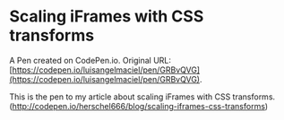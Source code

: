 # Scaling iFrames with CSS transforms

A Pen created on CodePen.io. Original URL: [https://codepen.io/luisangelmaciel/pen/GRBvQVG](https://codepen.io/luisangelmaciel/pen/GRBvQVG).

This is the pen to my article about scaling iFrames with CSS transforms. (http://codepen.io/herschel666/blog/scaling-iframes-css-transforms)